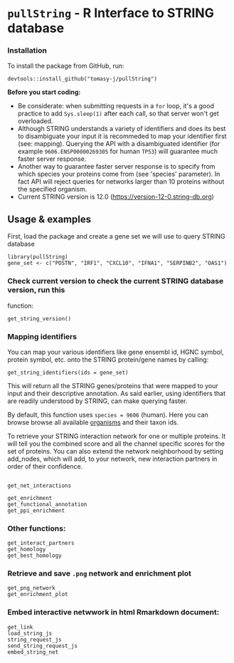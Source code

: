 # `pullString` - R Interface to STRING database
### Installation
To install the package from GitHub, run:
```
devtools::install_github("tomasy-j/pullString")
```
**Before you start coding:**
- Be considerate: when submitting requests in a `for` loop, it's a good practice
to add `Sys.sleep(1)` after each call, so that server won't get overloaded.
- Although STRING understands a variety of identifiers and does its best to
disambiguate your input it is recommeded to map your identifier first (see:
mapping). Querying the API with a disambiguated identifier (for example
`9606.ENSP00000269305` for human `TP53`) will guarantee much faster server
response.
- Another way to guarantee faster server response is to specify from which
species your proteins come from (see 'species' parameter). In fact API will
reject queries for networks larger than 10 proteins without the specified
organism.
- Current STRING version is 12.0 (https://version-12-0.string-db.org)
## Usage & examples
First, load the package and create a gene set we will use to query STRING
database
```
library(pullString)
gene_set <- c("POSTN", "IRF1", "CXCL10", "IFNA1", "SERPINB2", "OAS1")
```
### Check current version to check the current STRING database version, run this
function:
```
get_string_version()
```
### Mapping identifiers 
You can map your various identifiers like gene ensembl id, HGNC symbol, protein
symbol, etc. onto the STRING protein/gene names by calling:
```
get_string_identifiers(ids = gene_set)
```
This will return all the STRING genes/proteins that were mapped to your input
and their descriptive annotation. As said earlier, using identifiers that are
readily understood by STRING, can make querying faster.

By default, this function uses `species = 9606` (human). Here you can browse
browse all available
[organisms](https://string-db.org/cgi/input?sessionId=bGTsZdRLTigv&input_page_active_form=organisms)
and their taxon ids.


To retrieve your STRING interaction network for one or multiple proteins. It
will tell you the combined score and all the channel specific scores for the set
of proteins. You can also extend the network neighborhood by setting add_nodes,
which will add, to your network, new interaction partners in order of their
confidence.
```

get_net_interactions
```


```
get_enrichment
get_functional_annotation
get_ppi_enrichment
```


### Other functions:


```
get_interact_partners
get_homology
get_best_homology
```


### Retrieve and save `.png` network and enrichment plot


```
get_png_network
get_enrichment_plot
```


### Embed interactive netwwork in html Rmarkdown document:


```
get_link
load_string_js
string_request_js
send_string_request_js
embed_string_net
```
